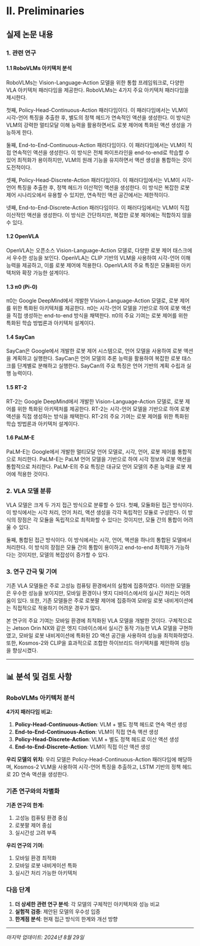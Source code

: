 # II. Preliminaries

## 실제 논문 내용

### 1. 관련 연구

#### 1.1 RoboVLMs 아키텍처 분석

RoboVLMs는 Vision-Language-Action 모델을 위한 통합 프레임워크로, 다양한 VLA 아키텍처 패러다임을 제공한다. RoboVLMs는 4가지 주요 아키텍처 패러다임을 제시한다.

첫째, Policy-Head-Continuous-Action 패러다임이다. 이 패러다임에서는 VLM이 시각-언어 특징을 추출한 후, 별도의 정책 헤드가 연속적인 액션을 생성한다. 이 방식은 VLM의 강력한 멀티모달 이해 능력을 활용하면서도 로봇 제어에 특화된 액션 생성을 가능하게 한다.

둘째, End-to-End-Continuous-Action 패러다임이다. 이 패러다임에서는 VLM이 직접 연속적인 액션을 생성한다. 이 방식은 전체 파이프라인을 end-to-end로 학습할 수 있어 최적화가 용이하지만, VLM의 원래 기능을 유지하면서 액션 생성을 통합하는 것이 도전적이다.

셋째, Policy-Head-Discrete-Action 패러다임이다. 이 패러다임에서는 VLM이 시각-언어 특징을 추출한 후, 정책 헤드가 이산적인 액션을 생성한다. 이 방식은 복잡한 로봇 제어 시나리오에서 유용할 수 있지만, 연속적인 액션 공간에서는 제한적이다.

넷째, End-to-End-Discrete-Action 패러다임이다. 이 패러다임에서는 VLM이 직접 이산적인 액션을 생성한다. 이 방식은 간단하지만, 복잡한 로봇 제어에는 적합하지 않을 수 있다.

#### 1.2 OpenVLA

OpenVLA는 오픈소스 Vision-Language-Action 모델로, 다양한 로봇 제어 태스크에서 우수한 성능을 보인다. OpenVLA는 CLIP 기반의 VLM을 사용하여 시각-언어 이해 능력을 제공하고, 이를 로봇 제어에 적용한다. OpenVLA의 주요 특징은 모듈화된 아키텍처와 확장 가능한 설계이다.

#### 1.3 π0 (Pi-0)

π0는 Google DeepMind에서 개발한 Vision-Language-Action 모델로, 로봇 제어를 위한 특화된 아키텍처를 제공한다. π0는 시각-언어 모델을 기반으로 하여 로봇 액션을 직접 생성하는 end-to-end 방식을 채택한다. π0의 주요 기여는 로봇 제어를 위한 특화된 학습 방법론과 아키텍처 설계이다.

#### 1.4 SayCan

SayCan은 Google에서 개발한 로봇 제어 시스템으로, 언어 모델을 사용하여 로봇 액션을 계획하고 실행한다. SayCan은 언어 모델의 추론 능력을 활용하여 복잡한 로봇 태스크를 단계별로 분해하고 실행한다. SayCan의 주요 특징은 언어 기반의 계획 수립과 실행 능력이다.

#### 1.5 RT-2

RT-2는 Google DeepMind에서 개발한 Vision-Language-Action 모델로, 로봇 제어를 위한 특화된 아키텍처를 제공한다. RT-2는 시각-언어 모델을 기반으로 하여 로봇 액션을 직접 생성하는 방식을 채택한다. RT-2의 주요 기여는 로봇 제어를 위한 특화된 학습 방법론과 아키텍처 설계이다.

#### 1.6 PaLM-E

PaLM-E는 Google에서 개발한 멀티모달 언어 모델로, 시각, 언어, 로봇 제어를 통합적으로 처리한다. PaLM-E는 PaLM 언어 모델을 기반으로 하여 시각 정보와 로봇 액션을 통합적으로 처리한다. PaLM-E의 주요 특징은 대규모 언어 모델의 추론 능력을 로봇 제어에 적용한 것이다.

### 2. VLA 모델 분류

VLA 모델은 크게 두 가지 접근 방식으로 분류할 수 있다. 첫째, 모듈화된 접근 방식이다. 이 방식에서는 시각 처리, 언어 처리, 액션 생성을 각각 독립적인 모듈로 구성한다. 이 방식의 장점은 각 모듈을 독립적으로 최적화할 수 있다는 것이지만, 모듈 간의 통합이 어려울 수 있다.

둘째, 통합된 접근 방식이다. 이 방식에서는 시각, 언어, 액션을 하나의 통합된 모델에서 처리한다. 이 방식의 장점은 모듈 간의 통합이 용이하고 end-to-end 최적화가 가능하다는 것이지만, 모델의 복잡성이 증가할 수 있다.

### 3. 연구 간극 및 기여

기존 VLA 모델들은 주로 고성능 컴퓨팅 환경에서의 실험에 집중하였다. 이러한 모델들은 우수한 성능을 보이지만, 모바일 환경이나 엣지 디바이스에서의 실시간 처리는 어려움이 있다. 또한, 기존 모델들은 주로 로봇팔 제어에 집중하여 모바일 로봇 내비게이션에는 직접적으로 적용하기 어려운 경우가 많다.

본 연구의 주요 기여는 모바일 환경에 최적화된 VLA 모델을 개발한 것이다. 구체적으로는 Jetson Orin NX와 같은 엣지 디바이스에서 실시간 동작 가능한 VLA 모델을 구현하였고, 모바일 로봇 내비게이션에 특화된 2D 액션 공간을 사용하여 성능을 최적화하였다. 또한, Kosmos-2와 CLIP을 효과적으로 조합한 하이브리드 아키텍처를 제안하여 성능을 향상시켰다.

---

## 📊 분석 및 검토 사항

### RoboVLMs 아키텍처 분석

**4가지 패러다임 비교:**

1. **Policy-Head-Continuous-Action**: VLM + 별도 정책 헤드로 연속 액션 생성
2. **End-to-End-Continuous-Action**: VLM이 직접 연속 액션 생성
3. **Policy-Head-Discrete-Action**: VLM + 별도 정책 헤드로 이산 액션 생성
4. **End-to-End-Discrete-Action**: VLM이 직접 이산 액션 생성

**우리 모델의 위치:**
우리 모델은 Policy-Head-Continuous-Action 패러다임에 해당하며, Kosmos-2 VLM을 사용하여 시각-언어 특징을 추출하고, LSTM 기반의 정책 헤드로 2D 연속 액션을 생성한다.

### 기존 연구와의 차별화

**기존 연구의 한계:**
1. 고성능 컴퓨팅 환경 중심
2. 로봇팔 제어 중심
3. 실시간성 고려 부족

**우리 연구의 기여:**
1. 모바일 환경 최적화
2. 모바일 로봇 내비게이션 특화
3. 실시간 처리 가능한 아키텍처

### 다음 단계

1. **더 상세한 관련 연구 분석**: 각 모델의 구체적인 아키텍처와 성능 비교
2. **실험적 검증**: 제안된 모델의 우수성 입증
3. **한계점 분석**: 현재 접근 방식의 한계와 개선 방향

---
*마지막 업데이트: 2024년 8월 29일*
